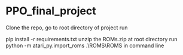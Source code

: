 # PPO_final_project

Clone the repo, go to root directory of project run

pip install -r requirements.txt
unzip the ROMs.zip at root directory
run python -m atari_py.import_roms .\ROMS\ROMS in command line

